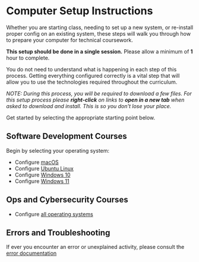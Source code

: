 # Computer Setup Instructions

Whether you are starting class, needing to set up a new system, or re-install proper config on an existing system, these steps will walk you through how to prepare your computer for technical coursework.

**This setup should be done in a single session.**  Please allow a minimum of **1** hour to complete.

You do not need to understand what is happening in each step of this process. Getting everything configured correctly is a vital step that will allow you to use the technologies required throughout the curriculum.

*NOTE: During this process, you will be required to download a few files. For this setup process please **right-click** on links to **open in a new tab** when asked to download and install.  This is so you don't lose your place.*

Get started by selecting the appropriate starting point below.

## Software Development Courses

Begin by selecting your operating system:

- Configure [macOS](./system-setup/mac/README.md)
- Configure [Ubuntu Linux](./system-setup/linux/README.md)
- Configure [Windows 10](./system-setup/windows/windows-10.md)
- Configure [Windows 11](./system-setup/windows/windows-11.md)

## Ops and Cybersecurity Courses

- Configure [all operating systems](./ops-setup/1-update.md)

## Errors and Troubleshooting

If ever you encounter an error or unexplained activity, please consult the [error documentation](./error/error.md)
